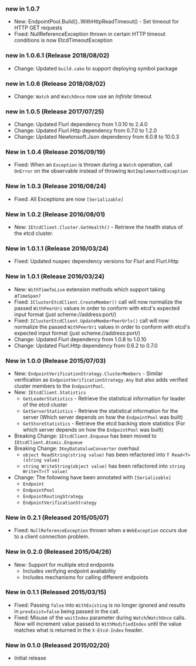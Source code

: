 ### new in 1.0.7
* New: EndpointPool.Build()..WithHttpReadTimeout() - Set timeout for HTTP GET requests
* Fixed: NullReferenceException thrown in certain HTTP timeout conditions is now EtcdTimeoutException

### new in 1.0.6.1 (Release 2018/08/02)
* Change: Updated `build.cake` to support deploying symbol package

### new in 1.0.6 (Release 2018/08/02)
* Change: `Watch` and `WatchOnce` now use an _Infinite_ timeout

### new in 1.0.5 (Release 2017/07/25)
* Change: Updated Flurl dependency from 1.0.10 to 2.4.0
* Change: Updated Flurl.Http dependency from 0.7.0 to 1.2.0
* Change: Updated Newtonsoft.Json dependency from 6.0.8 to 10.0.3

### New in 1.0.4 (Release 2016/09/19)
* Fixed: When an `Exception` is thrown during a `Watch` operation, call `OnError` on the observable instead of throwing `NotImplementedException`

### New in 1.0.3 (Release 2016/08/24)
* Fixed: All Exceptions are now `[Serializable]`

### New in 1.0.2 (Release 2016/08/01)
* New: `IEtcdClient.Cluster.GetHealth()` - Retrieve the health status of the etcd cluster.

### New in 1.0.1.1 (Release 2016/03/24)
* Fixed: Updated nuspec dependency versions for Flurl and Flurl.Http

### New in 1.0.1 (Release 2016/03/24)
* New: `WithTimeToLive` extension methods which support taking a`TimeSpan?`
* Fixed: `IClusterEtcdClient.CreateMember()` call will now normalize the passed `WithPeerUri` values in order to conform with etcd's expected input format (just scheme://address:port/)
* Fixed: `IClusterEtcdClient.UpdateMemberPeerUrls()` call will now normalize the passed `WithPeerUri` values in order to conform with etcd's expected input format (just scheme://address:port/)
* Change: Updated Flurl dependency from 1.0.8 to 1.0.10
* Change: Updated Flurl.Http dependency from 0.6.2 to 0.7.0

### New in 1.0.0 (Release 2015/07/03)
* New: `EndpointVerificationStrategy.ClusterMembers` - Similar verification as `EndpointVerificationStrategy.Any` but also adds verified cluster members to the `EndpointPool`.
* New: `IEtcdClient.Statistics`
	* `GetLeaderStatistics` - Retrieve the statistical information for leader of the etcd cluster
	* `GetServerStatistics` - Retrieve the statistical information for the server (Which server depends on how the `EndpointPool` was built)
	* `GetStoreStatistics` - Retrieve the etcd backing store statistics (For which server depends on how the `EndpointPool` was built)
* Breaking Change: `IEtcdClient.Enqueue` has been moved to `IEtcdClient.Atomic.Enqueue`
* Breaking Change: `IKeyDataValueConverter` overhaul
	* `object ReadString(string value)` has been refactored into `T Read<T>(string value)`
	* `string WriteString(object value)` has been refactored into `string Write<T>(T value)`
* Change: The following have been annotated with `[Serializable]`
	* `Endpoint`
	* `EndpointPool`
	* `EndpointRoutingStrategy`
	* `EndpointVerificationStrategy`

### New in 0.2.1 (Released 2015/05/07)
* Fixed: `NullReferenceException` thrown when a `WebException` occurs due to a client connection problem.

### New in 0.2.0 (Released 2015/04/26)
* New: Support for multiple etcd endpoints
	* Includes verifying endpoint availability
	* Includes mechanisms for calling different endpoints 

### New in 0.1.1 (Released 2015/03/15)
* Fixed: Passing `false` into `WithExisting` is no longer ignored and results in `prevExist=false` being passed in the call.
* Fixed: Misuse of the `waitIndex` parameter during `Watch`/`WatchOnce` calls. Now will increment value passed to `WithModifiedIndex` until the value matches what is returned in the `X-Etcd-Index` header.

### New in 0.1.0 (Released 2015/02/20)
* Initial release

